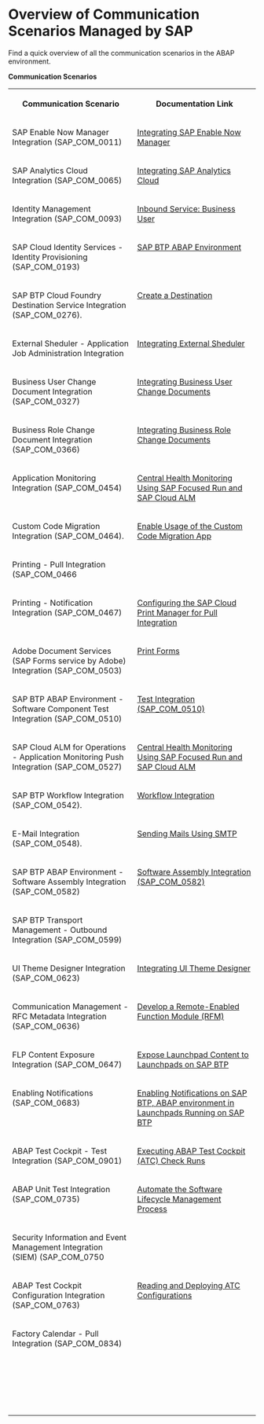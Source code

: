 <!-- loio2d16f49f1b0c4da096e0aacd8409e75b -->

# Overview of Communication Scenarios Managed by SAP

Find a quick overview of all the communication scenarios in the ABAP environment.

**Communication Scenarios**


<table>
<tr>
<th valign="top">

Communication Scenario



</th>
<th valign="top">

Documentation Link



</th>
</tr>
<tr>
<td valign="top">

SAP Enable Now Manager Integration \(SAP\_COM\_0011\)



</td>
<td valign="top">

[Integrating SAP Enable Now Manager](integrating-sap-enable-now-manager-31e1299.md)



</td>
</tr>
<tr>
<td valign="top">

SAP Analytics Cloud Integration \(SAP\_COM\_0065\)



</td>
<td valign="top">

[Integrating SAP Analytics Cloud](integrating-sap-analytics-cloud-587aec4.md)



</td>
</tr>
<tr>
<td valign="top">

Identity Management Integration \(SAP\_COM\_0093\)



</td>
<td valign="top">

[Inbound Service: Business User](../30-development/inbound-service-business-user-a631f4e.md)



</td>
</tr>
<tr>
<td valign="top">

SAP Cloud Identity Services - Identity Provisioning \(SAP\_COM\_0193\)



</td>
<td valign="top">

[SAP BTP ABAP Environment](https://help.sap.com/viewer/f48e822d6d484fa5ade7dda78b64d9f5/Cloud/en-US/e763123cbba9418d99a43b72c9783c60.html)



</td>
</tr>
<tr>
<td valign="top">

SAP BTP Cloud Foundry Destination Service Integration \(SAP\_COM\_0276\).



</td>
<td valign="top">

[Create a Destination](../30-development/create-a-destination-3fa7934.md)



</td>
</tr>
<tr>
<td valign="top">

External Sheduler - Application Job Administration Integration



</td>
<td valign="top">

[Integrating External Sheduler](https://help.sap.com/docs/btp/sap-business-technology-platform/integrating-external-scheduler?state=DRAFT)



</td>
</tr>
<tr>
<td valign="top">

Business User Change Document Integration \(SAP\_COM\_0327\)



</td>
<td valign="top">

[Integrating Business User Change Documents](integrating-business-user-change-documents-624988e.md)



</td>
</tr>
<tr>
<td valign="top">

Business Role Change Document Integration \(SAP\_COM\_0366\)



</td>
<td valign="top">

[Integrating Business Role Change Documents](integrating-business-role-change-documents-6426828.md)



</td>
</tr>
<tr>
<td valign="top">

Application Monitoring Integration \(SAP\_COM\_0454\)



</td>
<td valign="top">

[Central Health Monitoring Using SAP Focused Run and SAP Cloud ALM](central-health-monitoring-using-sap-focused-run-and-sap-cloud-alm-8d6e2e7.md)



</td>
</tr>
<tr>
<td valign="top">

Custom Code Migration Integration \(SAP\_COM\_0464\).



</td>
<td valign="top">

[Enable Usage of the Custom Code Migration App](enable-usage-of-the-custom-code-migration-app-34f67ed.md)



</td>
</tr>
<tr>
<td valign="top">

Printing - Pull Integration \(SAP\_COM\_0466



</td>
<td valign="top">

 



</td>
</tr>
<tr>
<td valign="top">

Printing - Notification Integration \(SAP\_COM\_0467\)



</td>
<td valign="top">

[Configuring the SAP Cloud Print Manager for Pull Integration](https://help.sap.com/docs/btp/sap-business-technology-platform/configuring-sap-cloud-print-manager-for-pull-integration?state=DRAFT&q=SAP_COM_0466)



</td>
</tr>
<tr>
<td valign="top">

Adobe Document Services \(SAP Forms service by Adobe\) Integration \(SAP\_COM\_0503\)



</td>
<td valign="top">

[Print Forms](../30-development/print-forms-959664f.md)



</td>
</tr>
<tr>
<td valign="top">

SAP BTP ABAP Environment - Software Component Test Integration \(SAP\_COM\_0510\)



</td>
<td valign="top">

[Test Integration \(SAP\_COM\_0510\)](../30-development/test-integration-sap-com-0510-b04a9ae.md)



</td>
</tr>
<tr>
<td valign="top">

SAP Cloud ALM for Operations - Application Monitoring Push Integration \(SAP\_COM\_0527\)



</td>
<td valign="top">

[Central Health Monitoring Using SAP Focused Run and SAP Cloud ALM](central-health-monitoring-using-sap-focused-run-and-sap-cloud-alm-8d6e2e7.md)



</td>
</tr>
<tr>
<td valign="top">

SAP BTP Workflow Integration \(SAP\_COM\_0542\).



</td>
<td valign="top">

[Workflow Integration](workflow-integration-b7931f7.md)



</td>
</tr>
<tr>
<td valign="top">

E-Mail Integration \(SAP\_COM\_0548\).



</td>
<td valign="top">

[Sending Mails Using SMTP](../30-development/sending-mails-using-smtp-8d1f989.md)



</td>
</tr>
<tr>
<td valign="top">

SAP BTP ABAP Environment - Software Assembly Integration \(SAP\_COM\_0582\)



</td>
<td valign="top">

[Software Assembly Integration \(SAP\_COM\_0582\)](../30-development/software-assembly-integration-sap-com-0582-26b8df5.md)



</td>
</tr>
<tr>
<td valign="top">

SAP BTP Transport Management - Outbound Integration \(SAP\_COM\_0599\)



</td>
<td valign="top">

 



</td>
</tr>
<tr>
<td valign="top">

UI Theme Designer Integration \(SAP\_COM\_0623\)



</td>
<td valign="top">

[Integrating UI Theme Designer](integrating-ui-theme-designer-d8e9ce0.md)



</td>
</tr>
<tr>
<td valign="top">

Communication Management - RFC Metadata Integration \(SAP\_COM\_0636\)



</td>
<td valign="top">

[Develop a Remote-Enabled Function Module \(RFM\)](../30-development/develop-a-remote-enabled-function-module-rfm-abf7105.md)



</td>
</tr>
<tr>
<td valign="top">

FLP Content Exposure Integration \(SAP\_COM\_0647\)



</td>
<td valign="top">

[Expose Launchpad Content to Launchpads on SAP BTP](https://help.sap.com/viewer/10fd1742ea914256abedb34bf15bd069/Cloud/en-US/811789b79045440faf6dfdf02beb35aa.html)



</td>
</tr>
<tr>
<td valign="top">

Enabling Notifications \(SAP\_COM\_0683\)



</td>
<td valign="top">

[Enabling Notifications on SAP BTP, ABAP environment in Launchpads Running on SAP BTP](enabling-notifications-on-sap-btp-abap-environment-in-launchpads-running-on-sap-btp-ba62b2a.md)



</td>
</tr>
<tr>
<td valign="top">

ABAP Test Cockpit - Test Integration \(SAP\_COM\_0901\)



</td>
<td valign="top">

[Executing ABAP Test Cockpit \(ATC\) Check Runs](../30-development/executing-abap-test-cockpit-atc-check-runs-d8cec78.md)



</td>
</tr>
<tr>
<td valign="top">

ABAP Unit Test Integration \(SAP\_COM\_0735\)



</td>
<td valign="top">

[Automate the Software Lifecycle Management Process](https://help.sap.com/docs/btp/sap-business-technology-platform/automate-software-lifecycle-management-process?state=DRAFT&q=sap_com_0735)



</td>
</tr>
<tr>
<td valign="top">

Security Information and Event Management Integration \(SIEM\) \(SAP\_COM\_0750



</td>
<td valign="top">

 



</td>
</tr>
<tr>
<td valign="top">

ABAP Test Cockpit Configuration Integration \(SAP\_COM\_0763\)



</td>
<td valign="top">

[Reading and Deploying ATC Configurations](https://help.sap.com/docs/btp/sap-business-technology-platform/reading-and-deploying-atc-configurations?state=DRAFT&q=SAP_COM_0763)



</td>
</tr>
<tr>
<td valign="top">

Factory Calendar - Pull Integration \(SAP\_COM\_0834\)



</td>
<td valign="top">

 



</td>
</tr>
<tr>
<td valign="top">

 



</td>
<td valign="top">

 



</td>
</tr>
<tr>
<td valign="top">

 



</td>
<td valign="top">

 



</td>
</tr>
</table>

